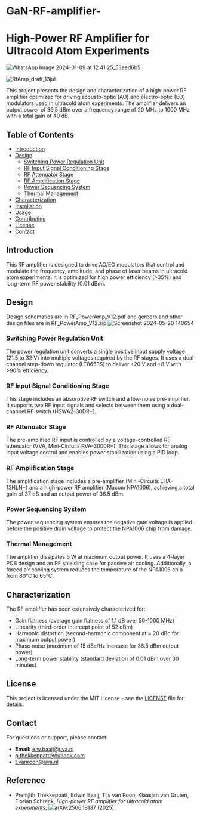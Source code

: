 # GaN-RF-amplifier-

# High-Power RF Amplifier for Ultracold Atom Experiments
![WhatsApp Image 2024-01-09 at 12 41 25_53eed6b5](https://github.com/StrontiumGroup/GaN-RF-amplifier-/assets/123593581/5740001a-0fde-4368-9342-6ef3125796fa)

![RfAmp_draft_13jul](https://github.com/StrontiumGroup/GaN-RF-amplifier-/assets/123593581/e7e4d185-c07e-4d4c-a956-eb8f96a12616)

This project presents the design and characterization of a high-power RF amplifier optimized for driving acousto-optic (AO) and electro-optic (EO) modulators used in ultracold atom experiments. The amplifier delivers an output power of 36.5 dBm over a frequency range of 20 MHz to 1000 MHz with a total gain of 40 dB.

## Table of Contents

- [Introduction](#introduction)
- [Design](#design)
  - [Switching Power Regulation Unit](#switching-power-regulation-unit)
  - [RF Input Signal Conditioning Stage](#rf-input-signal-conditioning-stage)
  - [RF Attenuator Stage](#rf-attenuator-stage)
  - [RF Amplification Stage](#rf-amplification-stage)
  - [Power Sequencing System](#power-sequencing-system)
  - [Thermal Management](#thermal-management)
- [Characterization](#characterization)
- [Installation](#installation)
- [Usage](#usage)
- [Contributing](#contributing)
- [License](#license)
- [Contact](#contact)

## Introduction

This RF amplifier is designed to drive AO/EO modulators that control and modulate the frequency, amplitude, and phase of laser beams in ultracold atom experiments. It is optimized for high power efficiency (>35%) and long-term RF power stability (0.01 dBm).

## Design
Design schematics are in RF_PowerAmp_V12.pdf and gerbers and other design files are in RF_PowerAmp_V12.zip
![Screenshot 2024-05-20 140654](https://github.com/StrontiumGroup/GaN-RF-amplifier-/assets/123593581/c03c8cfe-6a49-459f-a3a2-685408cc598b)

### Switching Power Regulation Unit

The power regulation unit converts a single positive input supply voltage (21.5 to 32 V) into multiple voltages required by the RF stages. It uses a dual channel step-down regulator (LT8653S) to deliver +20 V and +8 V with >90% efficiency.

### RF Input Signal Conditioning Stage

This stage includes an absorptive RF switch and a low-noise pre-amplifier. It supports two RF input signals and selects between them using a dual-channel RF switch (HSWA2-30DR+).

### RF Attenuator Stage

The pre-amplified RF input is controlled by a voltage-controlled RF attenuator (VVA, Mini-Circuits RVA-3000R+). This stage allows for analog input voltage control and enables power stabilization using a PID loop.

### RF Amplification Stage

The amplification stage includes a pre-amplifier (Mini-Circuits LHA-13HLN+) and a high-power RF amplifier (Macom NPA1006), achieving a total gain of 37 dB and an output power of 36.5 dBm.

### Power Sequencing System

The power sequencing system ensures the negative gate voltage is applied before the positive drain voltage to protect the NPA1006 chip from damage.

### Thermal Management

The amplifier dissipates 6 W at maximum output power. It uses a 4-layer PCB design and an RF shielding case for passive air cooling. Additionally, a forced air cooling system reduces the temperature of the NPA1006 chip from 80°C to 65°C.

## Characterization

The RF amplifier has been extensively characterized for:
- Gain flatness (average gain flatness of 1.1 dB over 50-1000 MHz)
- Linearity (third-order intercept point of 52 dBm)
- Harmonic distortion (second-harmonic component at ≈ 20 dBc for maximum output power)
- Phase noise (maximum of 15 dBc/Hz increase for 36.5 dBm output power)
- Long-term power stability (standard deviation of 0.01 dBm over 30 minutes)


## License

This project is licensed under the MIT License - see the [LICENSE](LICENSE) file for details.

## Contact

For questions or support, please contact:

- **Email:** e.w.baaij@uva.nl
- p.thekkeppatt@outlook.com
- t.vanroon@uva.nl

## Reference

- Premjith Thekkeppatt, Edwin Baaij, Tijs van Roon, Klaasjan van Druten, Florian Schreck, _High-power RF amplifier for ultracold atom experiments_, ![arXiv:2506.18137 (2025)]([https://arxiv.org/abs/2506.18137]).
